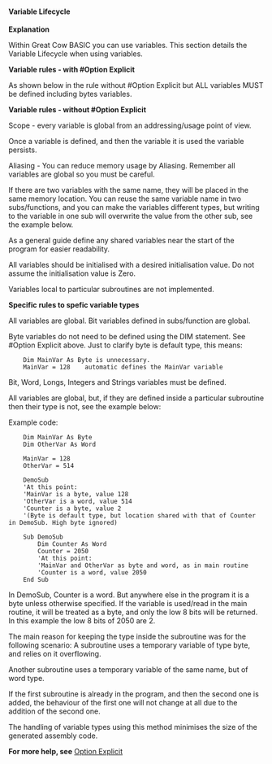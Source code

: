<div class="section">

<div class="titlepage">

<div>

<div>

#### <span id="variable_lifecycle"></span>Variable Lifecycle

</div>

</div>

</div>

<span class="strong">**Explanation**</span>

Within Great Cow BASIC you can use variables. This section details the
Variable Lifecycle when using variables.

<span class="strong">**Variable rules - with \#Option Explicit**</span>

As shown below in the rule without \#Option Explicit but ALL variables
MUST be defined including bytes variables.

<span class="strong">**Variable rules - without \#Option
Explicit**</span>

Scope - every variable is global from an addressing/usage point of view.

Once a variable is defined, and then the variable it is used the
variable persists.

Aliasing - You can reduce memory usage by Aliasing. Remember all
variables are global so you must be careful.

If there are two variables with the same name, they will be placed in
the same memory location. You can reuse the same variable name in two
subs/functions, and you can make the variables different types, but
writing to the variable in one sub will overwrite the value from the
other sub, see the example below.

As a general guide define any shared variables near the start of the
program for easier readability.

All variables should be initialised with a desired initialisation value.
Do not assume the initialisation value is Zero.

Variables local to particular subroutines are not implemented.

<span class="strong">**Specific rules to spefic variable types**</span>

All variables are global. Bit variables defined in subs/function are
global.

Byte variables do not need to be defined using the DIM statement. See
\#Option Explicit above. Just to clarify byte is default type, this
means:

``` screen
    Dim MainVar As Byte is unnecessary.
    MainVar = 128    automatic defines the MainVar variable
```

Bit, Word, Longs, Integers and Strings variables must be defined.

All variables are global, but, if they are defined inside a particular
subroutine then their type is not, see the example below:

Example code:

``` screen
    Dim MainVar As Byte
    Dim OtherVar As Word

    MainVar = 128
    OtherVar = 514

    DemoSub
    'At this point:
    'MainVar is a byte, value 128
    'OtherVar is a word, value 514
    'Counter is a byte, value 2
    '(Byte is default type, but location shared with that of Counter in DemoSub. High byte ignored)

    Sub DemoSub
        Dim Counter As Word
        Counter = 2050
        'At this point:
        'MainVar and OtherVar as byte and word, as in main routine
        'Counter is a word, value 2050
    End Sub
```

In DemoSub, Counter is a word. But anywhere else in the program it is a
byte unless otherwise specified. If the variable is used/read in the
main routine, it will be treated as a byte, and only the low 8 bits will
be returned. In this example the low 8 bits of 2050 are 2.

The main reason for keeping the type inside the subroutine was for the
following scenario: A subroutine uses a temporary variable of type byte,
and relies on it overflowing.

Another subroutine uses a temporary variable of the same name, but of
word type.

If the first subroutine is already in the program, and then the second
one is added, the behaviour of the first one will not change at all due
to the addition of the second one.

The handling of variable types using this method minimises the size of
the generated assembly code.

<span class="strong">**For more help, see**</span>
<a href="_option_explicit" class="link" title="#Option Explicit">Option Explicit</a>

</div>
